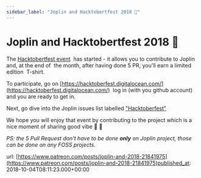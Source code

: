```yaml
---
sidebar_label: "Joplin and Hacktobertfest 2018 🎃"
---
```


# Joplin and Hacktobertfest 2018 🎃

The [Hacktobertfest event](https://hacktoberfest.digitalocean.com/)  has started - it allows you to contribute to Joplin and, at the end of  the month, after having done 5 PR, you'll earn a limited edition  T-shirt.

To participate, go on [https://hacktoberfest.digitalocean.com/](https://hacktoberfest.digitalocean.com/)  log in (with you github account) and you are ready to get in.

Next, go dive into the Joplin issues list labelled ["Hacktoberfest"](https://github.com/laurent22/joplin/labels/Hacktoberfest%20%3Ajack_o_lantern%3A)

We hope you will enjoy that event by contributing to the project which is a nice moment of sharing good vibe 🎃 🎉

*PS: the 5 Pull Request don't have to be done* ***only*** *on Joplin project, those can be done on any FOSS projects.*

url: [https://www.patreon.com/posts/joplin-and-2018-21841975](https://www.patreon.com/posts/joplin-and-2018-21841975)published_at: 2018-10-04T08:11:23.000+00:00